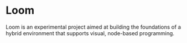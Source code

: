 # Loom
Loom is an experimental project aimed at building the foundations of a hybrid environment that supports visual, node-based programming.
